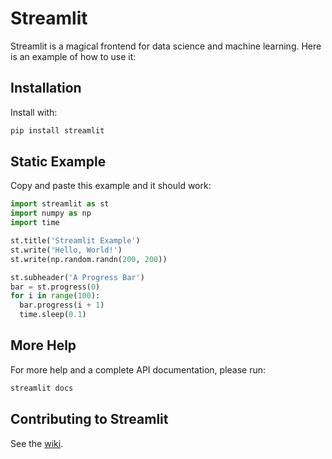 # Streamlit

Streamlit is a magical frontend for data science and machine learning.
Here is an example of how to use it:

## Installation

Install with:
```bash
pip install streamlit
```

## Static Example

Copy and paste this example and it should work:

```python
import streamlit as st
import numpy as np
import time

st.title('Streamlit Example')
st.write('Hello, World!')
st.write(np.random.randn(200, 200))

st.subheader('A Progress Bar')
bar = st.progress(0)
for i in range(100):
  bar.progress(i + 1)
  time.sleep(0.1)
```

## More Help

For more help and a complete API documentation, please run:
```bash
streamlit docs
```

## Contributing to Streamlit

See the [wiki](https://github.com/streamlit/streamlit/wiki/Contributing).
